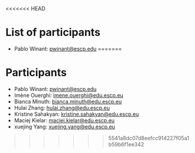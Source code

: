 <<<<<<< HEAD
# List of participants

- Pablo Winant: pwinant@escp.edu
=======
# Participants

- Pablo Winant: pwinant@escp.edu
- Imène Ouerghi: imene.ouerghi@edu.escp.eu
- Bianca Minuth: bianca.minuth@edu.escp.eu
- Hulai Zhang: hulai.zhang@edu.escp.eu
- Kristine Sahakyan: kristine.sahakyan@edu.escp.eu
- Maciej Kielar: maciej.kielar@edu.escp.eu
- xuejing Yang: xuejing.yang@edu.escp.eu
>>>>>>> 5541a8dc07d8eefcc914227f05a1b59b6f1ee342
